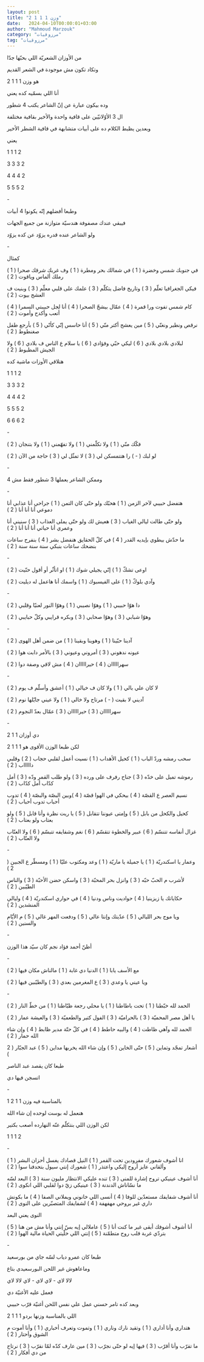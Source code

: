 ```yaml
---
layout: post
title: "وزن 1 1 1 2"
date:   2024-04-10T00:00:01+03:00
author: "Mahmoud Marzouk"
category: "مرزوقيات"
tag: "مرزوقيات"
---
```



من الأوزان الشعريّة اللي بحبّها جدّا

وتكاد تكون مش موجودة في الشعر القديم

هو وزن 1 1 1 2

أنا اللي بسمّيه كده يعني

وده بيكون عبارة عن إنّ الشاعر يكتب 4 شطور

ال 3 الأوّلانيّين على قافية واحدة والأخير بقافية
مختلفة

وبعدين يظبط الكلام ده على أبيات متشابهة في قافية الشطر
الأخير

يعني

1 1 1 2

3 3 3 2

4 4 4 2

5 5 5 2

\-

وطبعا أفضلهم إنّه يكونوا 4 أبيات

فيبقي عندك مصفوفة هندسيّة متوازنة من جميع الجهات

ولو الشاعر عنده قدره يزوّد عن كده يزوّد

\-

كمثال

في جنوبك شمس وخضرة ( 1 ) في شمالك بحر ومطرة ( 1 ) وف
غربك شرقك صحرا ( 1 ) رملك ألماس وياقوت ( 2 )

فيكي الجغرافيا تعلّم ( 3 ) وتاريخ فاضل يتكلّم ( 3 ) علمك
على قلبي معلّم ( 3 ) وبنيت ف العشج بيوت ( 2 )

كام شمس تفوت ورا قمرة ( 4 ) عمّال بيشجّ الصحرا ( 4 ) أنا
لجل حبيبتي السمرا ( 4 ) أتعب وأكدح وأموت ( 2 )

نرقص ونطير ونغنّي ( 5 ) مين يعشج أكتر منّي ( 5 ) أنا حاسس
إنّي كأنّي ( 5 ) بأرجع طفل صغنطوط ( 2 )

لبلادي بلادي بلادي ( 6 ) ليكي حبّي وفؤادي ( 6 ) يا سلام ع
الناس ف بلادي ( 6 ) ولا الجيش المظبوط ( 2 )

هتلاقي الأوزات ماشية كده

1 1 1 2

3 3 3 2

4 4 4 2

5 5 5 2

6 6 6 2

\-

فكّك منّي ( 1 ) ولا تكلّمني ( 1 ) ولا تفهّمني ( 1 ) ولا
بتنجان ( 2 )

لو لبك ( - ) را هتتمسكن لي ( 3 ) لا تمثّل لي ( 3 ) حاجة
من الآن ( 2 )

\-

وممكن الشاعر يعملها 3 شطور فقط مش 4

\-

هتفضل حبيبي لآخر الزمن ( 1 ) هحبّك ولو حتّى كان التمن ( 1
) جراحي أنا عذابي أنا دموعي أنا أنا أنا ( 2 )

ولو حتّى طالت ليالي الغياب ( 3 ) هعيش لك ولو حتّى يملى
العذاب ( 3 ) سنيني أنا وعمري أنا حياتي أنا أنا أنا ( 2 )

ما حدّش بيطوي بإيديه القدر ( 4 ) في كلّ الحقايق هنفضل بشر
( 4 ) بنفرح ساعات بنضحك ساعات بنبكي سنة سنة سنة ( 2 )

\-

اوعى تشكّ ( 1 ) إنّي يجيلي شوك ( 1 ) او اتأثّر أو أقول حنّيت
( 2 )

وآدي بلوكّ ( 1 ) على الفيسبوك ( 1 ) واسمك أنا هاعمل له
ديليت ( 2 )

\-

دا هوّا حبيبي ( 1 ) وهوّا نصيبي ( 1 ) وهوّا النور لعنيّا
وقلبي ( 2 )

وهوّا شبابي ( 3 ) وهوّا صحابي ( 3 ) وبكره قرايبي وكلّ
حبايبي ( 2 )

\-

آدينا حبّينا ( 1 ) وهوينا وبقينا ( 1 ) من ضمن أهل الهوى (
2 )

عيونه ندهوني ( 3 ) أمروني وعيوني ( 3 ) بالأمر دابت هوا (
2 )

سهرااااان ( 4 ) حيرااااان ( 4 ) مش لاقي وصفة دوا (
2 )

\-

لا كان علي بالي ( 1 ) ولا كان ف خيالي ( 1 ) أعشق وأسلّم ف
يوم ( 2 )

آديني لا بقيت ( - ) مرتاح ولا خالي ( 1 ) ولا عيني جايّلها
نوم ( 2 )

سهرااااان ( 3 ) حيرااااان ( 3 ) عمّال بعدّ النجوم (
2 )

\-

دي أوزان 1 1 2

لكن طبعا الوزن الأقوى هو 1 1 1 2

سحب رمشه وردّ الباب ( 1 ) كحيل الأهداب ( 1 ) نسيت أعمل
لقلبي حجاب ( 2 ) وقلبي داااااب ( 2 )

رموشه تميل على خدّه ( 3 ) جناح رفرف على ورده ( 3 ) ولو
طلب القمر ودّه ( 3 ) أمل كدّاب أمل كدّاب ( 2 )

نسيم العصر ع القصّة ( 4 ) بيحكي في الهوا قصّة ( 4 )وبين
البصّة والبصّة ( 4 ) تدوب أحباب تدوب أحباب ( 2 )

كحيل والكحل من بابل ( 5 ) وإمتى عيوننا تتقابل ( 5 ) يا
ريت نظرة وأنا قابل ( 5 ) ولو بعتاب ولو بعتاب ( 2 )

غزال أنفاسه تتنسّم ( 6 ) عبير والخطوة تتقسّم ( 6 ) نغم
وشفايفه تتبسّم ( 6 ) ولا العنّاب ولا العنّاب ( 2 )

\-

وعمار يا اسكندريّة ( 1 ) يا جميلة يا ماريّة ( 1 ) وعد
ومكتوب عليّا ( 1 ) ومسطّر ع الجبين ( 2 )

لأشرب م الحبّ حبّه ( 3 ) وانزل بحر المحبّة ( 3 ) واسكن حضن
الأحبّة ( 3 ) والناس الطيّبين ( 2 )

حكاياتك يا زيزينيا ( 4 ) حواديت وناس ودنيا ( 4 ) في
حواري اسكندريّة ( 4 ) وليالي المنشدين ( 2 )

ويا موج بحر الليالي ( 5 ) عدّيتك وإنتا عالي ( 5 ) ودفعت
المهر غالي ( 5 ) م الأيّام والسنين ( 2 )

\-

أظنّ أحمد فؤاد نجم كان سيّد هذا الوزن

\-

مع الأسف يابا ( 1 ) الدنيا دي غابة ( 1 ) مالناش مكان
فيها ( 2 )

ويا عيني يا وعدي ( 3 ) ع المغرمين بعدي ( 3 ) والطيّبين
فيها ( 2 )

\-

الحمد لله خبّطنا ( 1 ) تحت باطاطنا ( 1 ) يا محلي رجعة
ظبّاطنا ( 1 ) من خطّ النار ( 2 )

يا أهل مصر المحميّة ( 3 ) بالحراميّة ( 3 ) الفول كتير
والطعميّة ( 3 ) والعيشة عمار ( 2 )

الحمد لله وآهي ظاطت ( 4 ) والبيه حاطط ( 4 ) في كلّ حتّة
مدير ظابط ( 4 ) وإن شاء الله حمار ( 2 )

أشعار تمجّد وتماين ( 5 ) حتّى الخاين ( 5 ) وإن شاء الله
يخربها مداين ( 5 ) عبد الجبّار ( 2 )

طبعا كان يقصد عبد الناصر

اتسجن فيها دي

\-

بالمناسبة فيه وزن 1 1 2 1

هنعمل له بوست لوحده إن شاء الله

لكن الوزن اللي بنتكلّم عنّه النهارده أصعب بكتير

1 1 1 2

\-

انا أشوف شعورك مفرودين تحت القمر ( 1 ) النيل قصادك يغسل
أحزان البشر ( 1 ) وألقاني عايز أروح إليكي واعتذر ( 1 ) شعورك إنتي سيول
بتحدفنا سوا ( 2 )

أنا أشوف عينيكي تروح إشارة للمنى ( 3 ) تنده عليكي
الانتظار مليون سنة ( 3 ) البعد لسّه ما نسّاناش الدندنة ( 3 )
عينيكي زيّ دوا لقلبي اللي انكوى ( 2 )

أنا أشوف شفايفك مستعدّين للوفا ( 4 ) أنسى اللي خانوني
ويملاني الصفا ( 4 ) ما بكونش داري غير بروحي مهفهفة ( 4 ) لشفايفك
المتصبّرين على النوى ( 2 )

النوى يعني البعد

أنا أشوف أشوفك أبقى غير ما كنت أنا ( 5 ) عاملالي إيه بسّ
إنتي وأنا مش من هنا ( 5 ) بتردّي غربة قلب روح متطمّنة ( 5 ) إنتي اللي
خلّيتي الحياة مالية الهوا ( 2 )

\-

طبعا كان عمرو دياب لسّه جاي من بورسعيد

وماعاهوش غير اللحن البورسعيدي بتاع

لالا لاي - لاي لاي - لاي لالا لاي

فعمل عليه الأغنيّة دي

وبعد كده تامر حسني عمل علي نفس اللحن أغنيّة قرّب
حبيبي

اللي بالمناسبة وزنها بردو 1 1 1 2

هتداري وأنا أداري ( 1 ) وتقيد نارك وناري ( 1 ) وتموت
وتعرف أخباري ( 1 ) وأنا أموت م الشوق وأحتار ( 2 )

ما تقرّب وأنا أقرّب ( 3 ) فيها إيه لو حتّى نجرّب ( 3 ) مين
عارف كدّه لمّا نقرّب ( 3 ) نرتاح من دي أفكار ( 2 )
